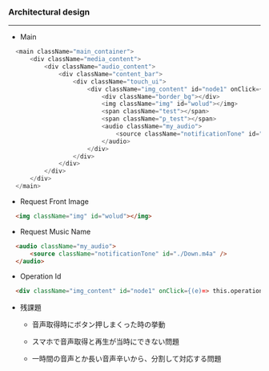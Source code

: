 ### Architectural design

***

  - Main

  ```js
    <main className="main_container">
        <div className="media_content">
            <div className="audio_content">
                <div className="content_bar">
                    <div className="touch_ui">
                        <div className="img_content" id="node1" onClick={(e)=> this.operation_ui(e)}>
                            <div className="border_bg"></div>
                            <img className="img" id="wolud"></img>
                            <span className="test"></span>
                            <span className="p_test"></span>
                            <audio className="my_audio">
                                <source className="notificationTone" id="./Down.m4a" />
                            </audio>
                        </div>
                    </div>
                </div>
            </div>
        </div>
    </main>
  ```

  - Request Front Image

  ```html
    <img className="img" id="wolud"></img>
  ```

  - Request Music Name

  ```html
    <audio className="my_audio">
        <source className="notificationTone" id="./Down.m4a" />
    </audio>
  ```

  - Operation Id

  ```html
    <div className="img_content" id="node1" onClick={(e)=> this.operation_ui(e)}></div>
  ```

  - 残課題

    - 音声取得時にボタン押しまくった時の挙動

    - スマホで音声取得と再生が当時にできない問題

    - 一時間の音声とか長い音声辛いから、分割して対応する問題